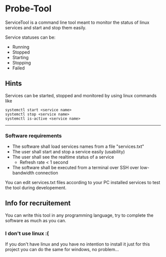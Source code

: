 # Probe-Tool

ServiceTool is a command line tool meant to monitor the status of linux services
and start and stop them easily.

Service statuses can be:
- Running
- Stopped
- Starting
- Stopping
- Failed

## Hints

Services can be started, stopped and monitored by using linux commands like
```
systemctl start <service name>
systemctl stop <service name>
systemctl is-active <service name>
```

---

### Software requirements
- The software shall load services names from a file "services.txt"
- The user shall start and stop a service easily (usability)
- The user shall see the realtime status of a service
  - Refresh rate < 1 second
- The software shall be executed from a terminal over SSH over low-bandwidth connection

You can edit services.txt files according to your PC installed services
to test the tool during developement.

## Info for recruitement

You can write this tool in any programming language,
try to complete the software as much as you can.

### I don't use linux :(
If you don't have linux and you have no intention to install it just for this project
you can do the same for windows, no problem...
